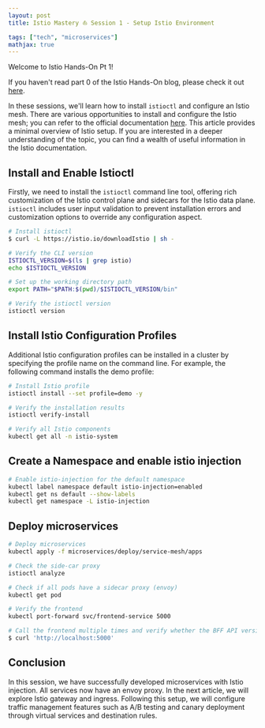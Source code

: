 ```yaml
---
layout: post
title: Istio Mastery ⛵ Session 1 - Setup Istio Environment

tags: ["tech", "microservices"]
mathjax: true
---
```


Welcome to Istio Hands-On Pt 1!

If you haven't read part 0 of the Istio Hands-On blog, please check it out [here](https://yuyatinnefeld.com/2024-01-02-istio-hands-on-pt0).

In these sessions, we'll learn how to install `istioctl` and configure an Istio mesh. There are various opportunities to install and configure the Istio mesh; you can refer to the official documentation [here](https://istio.io/latest/docs/setup/install/). This article provides a minimal overview of Istio setup. If you are interested in a deeper understanding of the topic, you can find a wealth of useful information in the Istio documentation.

## Install and Enable Istioctl
Firstly, we need to install the `istioctl` command line tool, offering rich customization of the Istio control plane and sidecars for the Istio data plane. `istioctl` includes user input validation to prevent installation errors and customization options to override any configuration aspect.

```bash
# Install istioctl
$ curl -L https://istio.io/downloadIstio | sh -

# Verify the CLI version
ISTIOCTL_VERSION=$(ls | grep istio)
echo $ISTIOCTL_VERSION

# Set up the working directory path
export PATH="$PATH:$(pwd)/$ISTIOCTL_VERSION/bin"

# Verify the istioctl version
istioctl version
```

## Install Istio Configuration Profiles
Additional Istio configuration profiles can be installed in a cluster by specifying the profile name on the command line. For example, the following command installs the demo profile:


```bash
# Install Istio profile
istioctl install --set profile=demo -y

# Verify the installation results
istioctl verify-install

# Verify all Istio components
kubectl get all -n istio-system
```

## Create a Namespace and enable istio injection

```bash
# Enable istio-injection for the default namespace
kubectl label namespace default istio-injection=enabled
kubectl get ns default --show-labels
kubectl get namespace -L istio-injection
```

## Deploy microservices
```bash
# Deploy microservices
kubectl apply -f microservices/deploy/service-mesh/apps

# Check the side-car proxy
istioctl analyze

# Check if all pods have a sidecar proxy (envoy)
kubectl get pod

# Verify the frontend
kubectl port-forward svc/frontend-service 5000

# Call the frontend multiple times and verify whether the BFF API version varies.
$ curl 'http://localhost:5000'
```

## Conclusion
In this session, we have successfully developed microservices with Istio injection. All services now have an envoy proxy. In the next article, we will explore Istio gateway and ingress. Following this setup, we will configure traffic management features such as A/B testing and canary deployment through virtual services and destination rules.